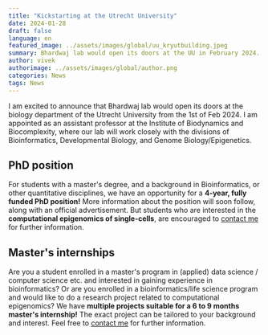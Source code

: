 ```yaml
---
title: "Kickstarting at the Utrecht University"
date: 2024-01-28
draft: false
language: en
featured_image: ../assets/images/global/uu_kryutbuilding.jpeg
summary: Bhardwaj lab would open its doors at the UU in February 2024. Vivek appointed as assistant professor at the department of biology.
author: vivek
authorimage: ../assets/images/global/author.png
categories: News
tags: News
---
```


I am excited to announce that Bhardwaj lab would open its doors at the biology department of the Utrecht University from the 1st of Feb 2024. I am appointed as an assistant professor at the Institute of Biodynamics and Biocomplexity, where our lab will work closely with the divisions of Bioinformatics, Developmental Biology, and Genome Biology/Epigenetics.

## PhD position

For students with a master's degree, and a background in Bioinformatics, or other quantitative disciplines, we have an opportunity for a **4-year, fully funded PhD position!** More information about the position will soon follow, along with an official advertisement. But students who are interested in the **computational epigenomics of single-cells**, are encouraged to [contact me](https://vblab.org/contact/) for further information.


## Master's internships

Are you a student enrolled in a master's program in (applied) data science / computer science etc. and interested in gaining experience in bioinformatics? Or are you enrolled in a bioinformatics/life science program and would like to do a research project related to computational epigenomics? We have **multiple projects suitable for a 6 to 9 months master's internship!** The exact project can be tailored to your background and interest. Feel free to [contact me](https://vblab.org/contact/) for further information.
